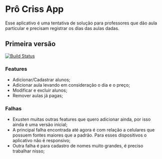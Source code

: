 # Prô Criss App

Esse aplicativo é uma tentativa de solução para professores que dão aula particular e precisam registrar os dias das aulas dadas.

## Primeira versão
[![Build Status](https://travis-ci.org/joemccann/dillinger.svg?branch=master)](https://expo.io/@irwinarruda/projects/pro-cris-app-v1)
### Features

 - Adicionar/Cadastrar alunos;
 - Adicionar aula levando em consideração o dia e o preço;
 - Modificar e excluir alunos;
 - Remover aulas já pagas;

### Falhas

 - Exusten muitas outras features que quero adicionar ainda, por isso ainda é uma versão inicial;
 - A principal falha encontrada até agora é com relação a celulares que possuem fontes maiores que a padrão. Para esses dispositivos o aplicativo não é responsivo;
 - Outra falha é para cadastro de nomes muito grandes, é preciso trabalhar nisso;
